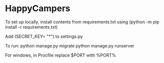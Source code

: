 # HappyCampers

To set up locally, install contents from requirements.txt using (python -m pip install -r requirements.txt)

Add (SECRET_KEY= "*") to settings.py

To run: python manage.py migrate
        python manage.py runserver
        
For windows, in Procfile replace $PORT with %PORT%

